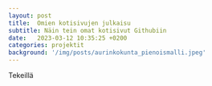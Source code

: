 ```yaml
---
layout: post
title:  Omien kotisivujen julkaisu
subtitle: Näin tein omat kotisivut Githubiin
date:   2023-03-12 10:35:25 +0200
categories: projektit
background: '/img/posts/aurinkokunta_pienoismalli.jpeg'
---
```

Tekeillä